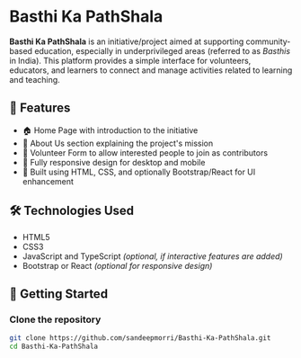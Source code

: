 # Basthi Ka PathShala

**Basthi Ka PathShala** is an initiative/project aimed at supporting community-based education, especially in underprivileged areas (referred to as *Basthis* in India). This platform provides a simple interface for volunteers, educators, and learners to connect and manage activities related to learning and teaching.

## 🌟 Features

- 🏠 Home Page with introduction to the initiative
- 📄 About Us section explaining the project's mission
- 🙋 Volunteer Form to allow interested people to join as contributors
- 📱 Fully responsive design for desktop and mobile
- 🧩 Built using HTML, CSS, and optionally Bootstrap/React for UI enhancement

## 🛠️ Technologies Used

- HTML5
- CSS3
- JavaScript and TypeScript *(optional, if interactive features are added)*
- Bootstrap or React *(optional for responsive design)*

## 🚀 Getting Started

### Clone the repository
```bash
git clone https://github.com/sandeepmorri/Basthi-Ka-PathShala.git
cd Basthi-Ka-PathShala
